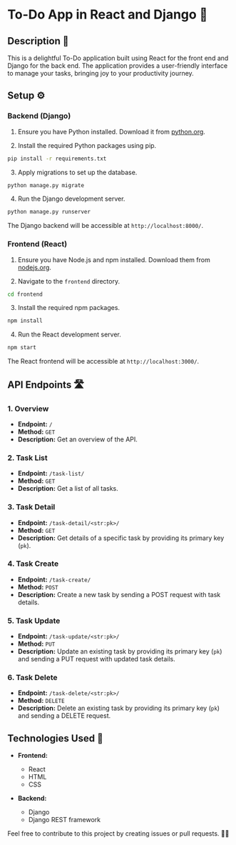 
# To-Do App in React and Django 🚀

## Description 📝

This is a delightful To-Do application built using React for the front end and Django for the back end. The application provides a user-friendly interface to manage your tasks, bringing joy to your productivity journey.

## Setup ⚙️

### Backend (Django)

1. Ensure you have Python installed. Download it from [python.org](https://www.python.org/).

3. Install the required Python packages using pip.

```bash
pip install -r requirements.txt
```

3. Apply migrations to set up the database.

```bash
python manage.py migrate
```

4. Run the Django development server.

```bash
python manage.py runserver
```

The Django backend will be accessible at `http://localhost:8000/`.

### Frontend (React)

1. Ensure you have Node.js and npm installed. Download them from [nodejs.org](https://nodejs.org/).

2. Navigate to the `frontend` directory.

```bash
cd frontend
```

3. Install the required npm packages.

```bash
npm install
```

4. Run the React development server.

```bash
npm start
```

The React frontend will be accessible at `http://localhost:3000/`.

## API Endpoints 🛣️

### 1. Overview

- **Endpoint:** `/`
- **Method:** `GET`
- **Description:** Get an overview of the API.

### 2. Task List

- **Endpoint:** `/task-list/`
- **Method:** `GET`
- **Description:** Get a list of all tasks.

### 3. Task Detail

- **Endpoint:** `/task-detail/<str:pk>/`
- **Method:** `GET`
- **Description:** Get details of a specific task by providing its primary key (`pk`).

### 4. Task Create

- **Endpoint:** `/task-create/`
- **Method:** `POST`
- **Description:** Create a new task by sending a POST request with task details.

### 5. Task Update

- **Endpoint:** `/task-update/<str:pk>/`
- **Method:** `PUT`
- **Description:** Update an existing task by providing its primary key (`pk`) and sending a PUT request with updated task details.

### 6. Task Delete

- **Endpoint:** `/task-delete/<str:pk>/`
- **Method:** `DELETE`
- **Description:** Delete an existing task by providing its primary key (`pk`) and sending a DELETE request.

## Technologies Used 🚧

- **Frontend:**
  - React
  - HTML
  - CSS

- **Backend:**
  - Django
  - Django REST framework

Feel free to contribute to this project by creating issues or pull requests. 🎉✨
